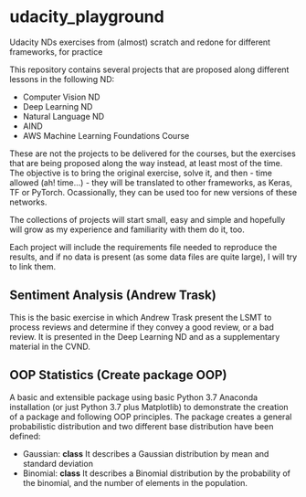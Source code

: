 # udacity_playground
Udacity NDs exercises from (almost) scratch and redone for different frameworks, for practice

This repository contains several projects that are proposed along different lessons in the following ND:
- Computer Vision ND
- Deep Learning ND
- Natural Language ND
- AIND
- AWS Machine Learning Foundations Course

These are not the projects to be delivered for the courses, but the exercises that are being proposed along the way instead, at least most of the time. The objective is to bring the original exercise, solve it, and then - time allowed (ah! time...) - they will be translated to other frameworks, as Keras, TF or PyTorch. Ocassionally, they can be used too for new versions of these networks.

The collections of projects will start small, easy and simple and hopefully will grow as my experience and familiarity with them do it, too.

Each project will include the requirements file needed to reproduce the results, and if no data is present (as some data files are quite large), I will try to link them.

## Sentiment Analysis (Andrew Trask)
This is the basic exercise in which Andrew Trask present the LSMT to process reviews and determine if they convey a good review, or a bad review.
It is presented in the Deep Learning ND and as a supplementary material in the CVND.

## OOP Statistics (Create package OOP)
A basic and extensible package using basic Python 3.7 Anaconda installation (or just Python 3.7 plus Matplotlib) to demonstrate the creation of a package and following OOP principles.
The package creates a general probabilistic distribution and two different base distribution have been defined:
- Gaussian: **class** It describes a Gaussian distribution by mean and standard deviation
- Binomial: **class** It describes a Binomial distribution by the probability of the binomial, and the number of elements in the population.